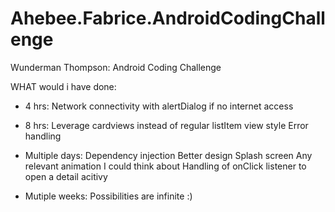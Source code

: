 # Ahebee.Fabrice.AndroidCodingChallenge
Wunderman Thompson: Android Coding Challenge


WHAT would i have done:

- 4 hrs:
Network connectivity with alertDialog if no internet access

- 8 hrs:
Leverage cardviews instead of regular listItem view style
Error handling

- Multiple days:
Dependency injection
Better design
Splash screen
Any relevant animation I could think about
Handling of onClick listener to open a detail acitivy

- Mutiple weeks:
Possibilities are infinite :)
